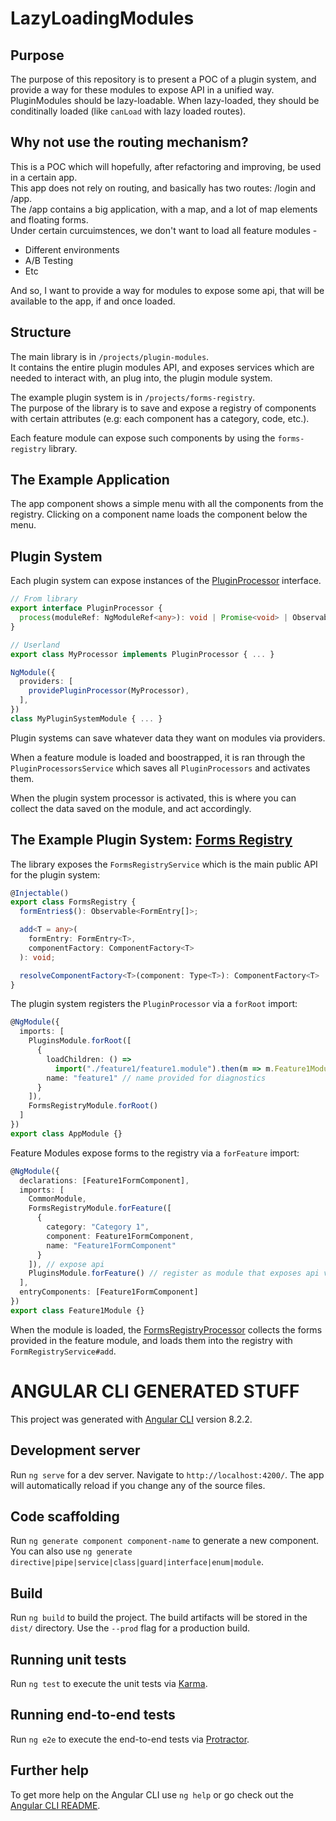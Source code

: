 # LazyLoadingModules

## Purpose

The purpose of this repository is to present a POC of a plugin system, and provide a way for these modules to expose API in a unified way.
PluginModules should be lazy-loadable. When lazy-loaded, they should be conditinally loaded (like `canLoad` with lazy loaded routes).

## Why not use the routing mechanism?

This is a POC which will hopefully, after refactoring and improving, be used in a certain app.  
This app does not rely on routing, and basically has two routes: /login and /app.  
The /app contains a big application, with a map, and a lot of map elements and floating forms.  
Under certain curcuimstences, we don't want to load all feature modules -

- Different environments
- A/B Testing
- Etc

And so, I want to provide a way for modules to expose some api, that will be available to the app, if and once loaded.

## Structure

The main library is in `/projects/plugin-modules`.  
It contains the entire plugin modules API, and exposes services which are needed to interact with, an plug into, the plugin module system.

The example plugin system is in `/projects/forms-registry`.  
The purpose of the library is to save and expose a registry of components with certain attributes (e.g: each component has a category, code, etc.).

Each feature module can expose such components by using the `forms-registry` library.

## The Example Application

The app component shows a simple menu with all the components from the registry.
Clicking on a component name loads the component below the menu.

## Plugin System

Each plugin system can expose instances of the [PluginProcessor](projects/plugin-modules/src/lib/interfaces.ts#18) interface.

```typescript
// From library
export interface PluginProcessor {
  process(moduleRef: NgModuleRef<any>): void | Promise<void> | Observable<void>;
}

// Userland
export class MyProcessor implements PluginProcessor { ... }

NgModule({
  providers: [
    providePluginProcessor(MyProcessor),
  ],
})
class MyPluginSystemModule { ... }
```

Plugin systems can save whatever data they want on modules via providers.

When a feature module is loaded and boostrapped, it is ran through the `PluginProcessorsService` which saves all `PluginProcessors` and activates them.

When the plugin system processor is activated, this is where you can collect the data saved on the module, and act accordingly.

## The Example Plugin System: [Forms Registry](/projects/forms-registry)

The library exposes the `FormsRegistryService` which is the main public API for the plugin system:

```typescript
@Injectable()
export class FormsRegistry {
  formEntries$(): Observable<FormEntry[]>;

  add<T = any>(
    formEntry: FormEntry<T>,
    componentFactory: ComponentFactory<T>
  ): void;

  resolveComponentFactory<T>(component: Type<T>): ComponentFactory<T> | null;
}
```

The plugin system registers the `PluginProcessor` via a `forRoot` import:

```typescript
@NgModule({
  imports: [
    PluginsModule.forRoot([
      {
        loadChildren: () =>
          import("./feature1/feature1.module").then(m => m.Feature1Module),
        name: "feature1" // name provided for diagnostics
      }
    ]),
    FormsRegistryModule.forRoot()
  ]
})
export class AppModule {}
```

Feature Modules expose forms to the registry via a `forFeature` import:

```typescript
@NgModule({
  declarations: [Feature1FormComponent],
  imports: [
    CommonModule,
    FormsRegistryModule.forFeature([
      {
        category: "Category 1",
        component: Feature1FormComponent,
        name: "Feature1FormComponent"
      }
    ]), // expose api
    PluginsModule.forFeature() // register as module that exposes api via plugins
  ],
  entryComponents: [Feature1FormComponent]
})
export class Feature1Module {}
```

When the module is loaded, the [FormsRegistryProcessor](projects/forms-registry/src/lib/forms-registry-processor.service.ts) collects the forms provided in the feature module, and loads them into the registry with `FormRegistryService#add`.

# ANGULAR CLI GENERATED STUFF

This project was generated with [Angular CLI](https://github.com/angular/angular-cli) version 8.2.2.

## Development server

Run `ng serve` for a dev server. Navigate to `http://localhost:4200/`. The app will automatically reload if you change any of the source files.

## Code scaffolding

Run `ng generate component component-name` to generate a new component. You can also use `ng generate directive|pipe|service|class|guard|interface|enum|module`.

## Build

Run `ng build` to build the project. The build artifacts will be stored in the `dist/` directory. Use the `--prod` flag for a production build.

## Running unit tests

Run `ng test` to execute the unit tests via [Karma](https://karma-runner.github.io).

## Running end-to-end tests

Run `ng e2e` to execute the end-to-end tests via [Protractor](http://www.protractortest.org/).

## Further help

To get more help on the Angular CLI use `ng help` or go check out the [Angular CLI README](https://github.com/angular/angular-cli/blob/master/README.md).
